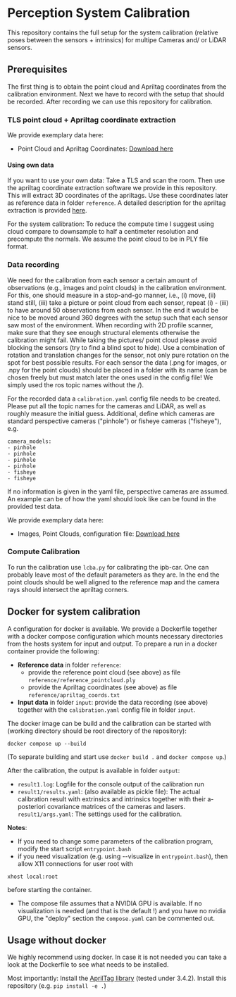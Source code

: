 # Perception System Calibration

This repository contains the full setup for the system calibration (relative
poses between the sensors + intrinsics) for multipe Cameras and/ or LiDAR sensors.

## Prerequisites

The first thing is to obtain the point cloud and Apriltag coordinates from the calibration environment.
Next we have to record with the setup that should be recorded. After recording we can use this repository for calibration.

### TLS point cloud + Apriltag coordinate extraction

We provide exemplary data here:
- Point Cloud and Apriltag Coordinates: [Download here](https://www.ipb.uni-bonn.de/html/projects/ipb_calibration/reference_data.zip)

#### Using own data

If you want to use your own data: Take a TLS and scan the room. Then use the apriltag coordinate extraction software we provide in this repository. This will
extract 3D coordinates of the apriltags. Use these coordinates later as reference data in folder `reference`. A detailed
description for the apriltag extraction is provided [here](README_apriltag_extraction.md).

For the system calibration: To reduce the compute time I suggest using cloud compare to downsample to half a centimeter resolution and precompute the normals. We assume the point cloud to be in PLY file format.

### Data recording

We need for the calibration from each sensor a certain amount of observations (e.g., images and point clouds) in the calibration environment. For this, one should measure in a stop-and-go manner, i.e., (i) move, (ii) stand still, (iii) take a picture or point cloud from each sensor, repeat (i) - (iii) to have around 50 observations from each sensor. In the end it would be nice to be moved around 360 degrees with the setup such that each sensor saw most of the environment. When recording with 2D profile scanner, make sure that they see enough structural elements otherwise the calibration might fail. While taking the pictures/ point cloud please avoid blocking the sensors (try to find a blind spot to hide). Use a combination of rotation and translation changes for the sensor, not only pure rotation on the spot for best possible results.
For each sensor the data (.png for images, or .npy for the point clouds) should be placed in a folder with its name (can be chosen freely but must match later the ones used in the config file! We simply used the ros topic names without the /).

For the recorded data a `calibration.yaml` config file needs to be created. Please put all the topic names for the cameras and LiDAR, as well as roughly measure the initial guess. Additional, define which cameras are standard perspective cameras ("pinhole") or fisheye cameras ("fisheye"), e.g.

```
camera_models:
- pinhole
- pinhole
- pinhole
- pinhole
- fisheye
- fisheye
```

If no information is given in the yaml file, perspective cameras are assumed.
An example can be of how the yaml should look like can be found in the provided test data.

We provide exemplary data here:
- Images, Point Clouds, configuration file: [Download here](https://www.ipb.uni-bonn.de/html/projects/ipb_calibration/calibration_data.zip)

### Compute Calibration

To run the calibration use `lcba.py` for calibrating the ipb-car. One can probably leave most of the default parameters as they are.
In the end the point clouds should be well aligned to the reference map and the camera rays should intersect the apriltag corners.

## Docker for system calibration

A configuration for docker is available. We provide a Dockerfile together with a docker compose configuration which mounts necessary directories
from the hosts system for input and output. To prepare a run in a docker container provide the following:

- **Reference data** in folder `reference`: 
  - provide the reference point cloud (see above) as file `reference/reference_pointcloud.ply`
  - provide the Apriltag coordinates (see above) as file `reference/apriltag_coords.txt`
- **Input data** in folder `input`: provide the data recording (see above) together with the `calibration.yaml` config file in folder `input`.

The docker image can be build and the calibration can be started with
(working directory should be root directory of the repository):
```
docker compose up --build
```
(To separate building and start use `docker build .` and `docker compose up`.)

After the calibration, the output is available in folder `output`:
- `result1.log`: Logfile for the console output of the calibration run
- `result1/results.yaml`: (also available as pickle file): The actual
  calibration result with extrinsics and intrinsics together
  with their a-posteriori covariance matrices of the cameras and lasers.
  `result1/args.yaml`: The settings used for the calibration. 

**Notes**:
- If you need to change some parameters of the calibration program, 
  modify the start script `entrypoint.bash`
- if you need visualization (e.g. using --visualize in `entrypoint.bash`),
  then allow X11 connections for user root with
```
xhost local:root
```
  before starting the container.
- The compose file assumes that a NVIDIA GPU is available. If no visualization is needed 
  (and that is the default !) and you have no nvidia GPU, the "deploy" section the
  `compose.yaml` can be commented out.


## Usage without docker

We highly recommend using docker. In case it is not needed you can take a look at the Dockerfile to see what needs to be installed. 

Most importantly:
Install the [AprilTag library](https://github.com/AprilRobotics/apriltag/releases/tag/v3.4.2) (tested under 3.4.2).
Install this repository (e.g. `pip install -e .`)
